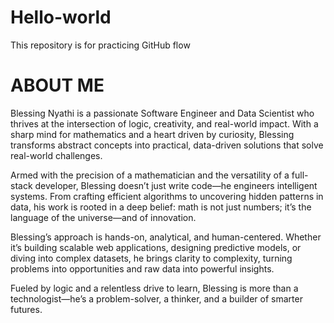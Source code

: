 # Hello-world
This repository is for practicing GitHub flow 

# ABOUT ME
Blessing Nyathi is a passionate Software Engineer and Data Scientist who thrives at the intersection of logic, creativity, and real-world impact. With a sharp mind for mathematics and a heart driven by curiosity, Blessing transforms abstract concepts into practical, data-driven solutions that solve real-world challenges.

Armed with the precision of a mathematician and the versatility of a full-stack developer, Blessing doesn’t just write code—he engineers intelligent systems. From crafting efficient algorithms to uncovering hidden patterns in data, his work is rooted in a deep belief: math is not just numbers; it’s the language of the universe—and of innovation.

Blessing’s approach is hands-on, analytical, and human-centered. Whether it’s building scalable web applications, designing predictive models, or diving into complex datasets, he brings clarity to complexity, turning problems into opportunities and raw data into powerful insights.

Fueled by logic and a relentless drive to learn, Blessing is more than a technologist—he’s a problem-solver, a thinker, and a builder of smarter futures.

